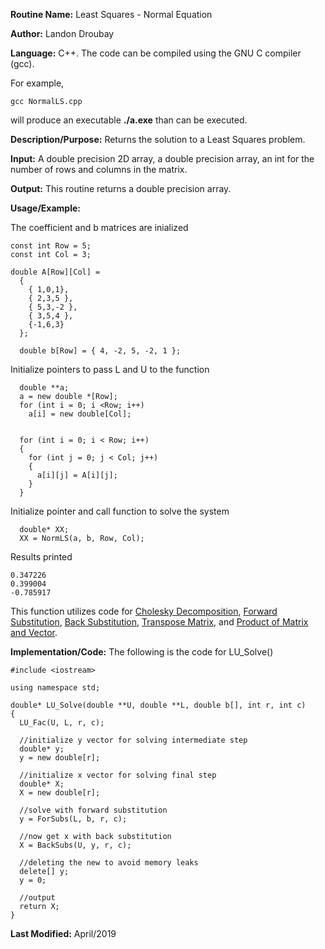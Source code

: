 **Routine Name:**           Least Squares - Normal Equation

**Author:** Landon Droubay

**Language:** C++. The code can be compiled using the GNU C compiler (gcc).

For example,

    gcc NormalLS.cpp

will produce an executable **./a.exe** than can be executed. 

**Description/Purpose:** Returns the solution to a Least Squares problem.

**Input:** A double precision 2D array, a double precision array, an int for the number of rows and columns in the matrix.

**Output:** This routine returns a double precision array.

**Usage/Example:**

The coefficient and b matrices are inialized

```c_cpp
const int Row = 5;
const int Col = 3;

double A[Row][Col] =
  {
    { 1,0,1},
    { 2,3,5 },
    { 5,3,-2 },
    { 3,5,4 },
    {-1,6,3}
  };

  double b[Row] = { 4, -2, 5, -2, 1 };
```

Initialize pointers to pass L and U to the function

```c_cpp
  double **a;
  a = new double *[Row];
  for (int i = 0; i <Row; i++)
    a[i] = new double[Col];


  for (int i = 0; i < Row; i++)
  {
    for (int j = 0; j < Col; j++)
    {
      a[i][j] = A[i][j];
    }
  }
```

Initialize pointer and call function to solve the system

```c_cpp
  double* XX;
  XX = NormLS(a, b, Row, Col);
```

Results printed

```c_cpp
0.347226
0.399004
-0.785917
```

This function utilizes code for [Cholesky Decomposition](https://lsdroubay.github.io/math5610/softwaremanual/Cholesky), [Forward Substitution](https://lsdroubay.github.io/math5610/softwaremanual/ForwardSubstitution), [Back Substitution](https://lsdroubay.github.io/math5610/softwaremanual/BackSubstitution), [Transpose Matrix](https://lsdroubay.github.io/math5610/softwaremanual/Transpose), and [Product of Matrix and Vector](https://lsdroubay.github.io/math5610/softwaremanual/MatXVec).

**Implementation/Code:** The following is the code for LU_Solve()

```c_cpp
#include <iostream>

using namespace std;

double* LU_Solve(double **U, double **L, double b[], int r, int c)
{
  LU_Fac(U, L, r, c);

  //initialize y vector for solving intermediate step
  double* y;
  y = new double[r];

  //initialize x vector for solving final step
  double* X;
  X = new double[r];
  
  //solve with forward substitution
  y = ForSubs(L, b, r, c);

  //now get x with back substitution
  X = BackSubs(U, y, r, c);

  //deleting the new to avoid memory leaks
  delete[] y;
  y = 0;

  //output
  return X;
}
```
**Last Modified:** April/2019


